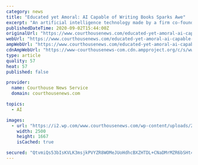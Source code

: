 ```yaml
---
category: news
title: "Educated yet Amoral: AI Capable of Writing Books Sparks Awe"
excerpt: "An artificial intelligence technology made by a firm co-founded by billionaire Elon Musk has won praise for its ability to generate coherent stories, novels and even computer code but it remains blind to racism or sexism."
publishedDateTime: 2020-09-02T15:44:00Z
originalUrl: "https://www.courthousenews.com/educated-yet-amoral-ai-capable-of-writing-books-sparks-awe/"
webUrl: "https://www.courthousenews.com/educated-yet-amoral-ai-capable-of-writing-books-sparks-awe/"
ampWebUrl: "https://www.courthousenews.com/educated-yet-amoral-ai-capable-of-writing-books-sparks-awe/"
cdnAmpWebUrl: "https://www-courthousenews-com.cdn.ampproject.org/c/s/www.courthousenews.com/educated-yet-amoral-ai-capable-of-writing-books-sparks-awe/"
type: article
quality: 57
heat: 57
published: false

provider:
  name: Courthouse News Service
  domain: courthousenews.com

topics:
  - AI

images:
  - url: "https://i2.wp.com/www.courthousenews.com/wp-content/uploads/2020/05/AP20122280127481.jpg?fit=2500%2C1667&#038;ssl=1"
    width: 2500
    height: 1667
    isCached: true

secured: "QtvmiQs53bIsKVLK3msjkPVYZR8WOMeJUoHdhcBXZHTDL+CNaDMrMZR6bSHt4jHmTqolazrENdA8gxkvwXvSm77YqtnTz+xTQSBTnYZIut1ijwvjEfJFlZGyU6MHJBj0t34WCkkKJyXKtfoO8ufuW6okg9tAU6XnW70vJrpFfacp8Lxc9eE5lR46SrtKYTqDSZ4RsNt6qLHp/Eq/GpkuTsbOf+BLUAvfzWufkSKM1lkEoKHzKHOlxQZy/wPhaYVIPtm6pP6wc612h/FBw6MY085DDEDSXNKpTwcKtxalwX9HmrmoqOGtpeTie6Zzov290EuReMpm+UrW9Pip4w2LLUaZroYp8FVURDZMYjnLrDA=;THmWSgRkMEUAlMmDAK3drA=="
---
```


